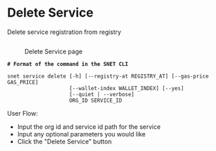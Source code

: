 # Delete Service

Delete service registration from registry

<figure><img src="/assets/images/products/TUI/Screenshot 2024-08-17 at 6.06.52 PM.png" alt=""><figcaption><p>Delete Service page</p></figcaption></figure>

<pre class="language-bash"><code class="lang-bash"><strong># Format of the command in the SNET CLI
</strong>
snet service delete [-h] [--registry-at REGISTRY_AT] [--gas-price GAS_PRICE]
                    [--wallet-index WALLET_INDEX] [--yes]
                    [--quiet | --verbose]
                    ORG_ID SERVICE_ID
</code></pre>

User Flow:

* Input the org id and service id path for the service
* Input any optional parameters you would like
* Click the "Delete Service" button
